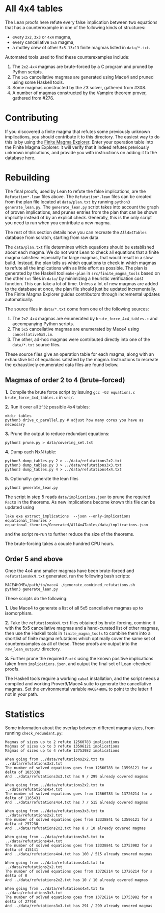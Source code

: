 # All 4x4 tables

The Lean proofs here refute every false implication between two equations that
has a counterexample in one of the following kinds of structures:

* every `2x2`, `3x3` or `4x4` magma,
* every cancellative `5x5` magma,
* a motley crew of other `5x5-13x13` finite magmas listed in `data/*.txt`.

Automated tools used to find these counterexamples include:

1. The `2x2-4x4` magmas are brute-forced by a C program and pruned by Python scripts.
2. The `5x5` cancellative magmas are generated using Mace4 and pruned using some Haskell tools.
3. Some magmas constructed by the Z3 solver, gathered from #308.
4. A number of magmas constructed by the Vampire theorem prover, gathered from #276.

# Contributing

If you discovered a finite magma that refutes some previously unknown implications, you should
contribute it to this directory. The easiest way to do this is by using the
[Finite Magma Explorer](https://teorth.github.io/equational_theories/fme). Enter your operation
table into the Finite Magma Explorer: it will verify that it indeed refutes previously unknown
implications, and provide you with instructions on adding it to the database here.

# Rebuilding

The final proofs, used by Lean to refute the false implications, are the `Refutation*.lean`
files above.
The `Refutation*.lean` files can be created from the plan file located at `data/plan.txt`
by running `python3 generate_lean.py`. The `generate_lean.py` script takes into account the
graph of proven implications, and prunes entries from the plan that can be shown implicitly
instead of by an explicit check. Generally, this is the only script you need to run when you
contribute a new magma.

The rest of this section details how you can recreate the `All4x4Tables` database from scratch,
starting from raw data.

The `data/plan.txt` file determines which equations should be established about each magma.
We do not want Lean to check all equations that a finite magma satisfies: especially for
large magmas, that would result in a slow build. Instead, the plan tells us which equations
to check in which magmas to refute all the implications with as little effort as possible.
The plan is generated by the Haskell tool `make-plan` in  `src/finite_magma_tools` based on
the other `txt` files in `data/` by minimizing a heuristic verification cost function. This
can take a lot of time. Unless a lot of new magmas are added to the database at once, the
plan file should just be updated incrementally. The Finite Magma Explorer guides contributors
through incremental updates automatically.

The source files in `data/*.txt` come from one of the following sources:

1. The `2x2-4x4` magmas are enumerated by `brute_force_4x4_tables.c` and accompanying Python scripts.
2. The `5x5` cancellative magmas are enumerated by Mace4 using `cancellative5x5.in`.
3. The other, ad-hoc magmas were contributed directly into one of the `data/*.txt` source files.

These source files give an operation table for each magma, along with an exhaustive list of equations
satisfied by the magma. Instructions to recreate the exhaustively enumerated data files are found
below.

## Magmas of order 2 to 4 (brute-forced)

**1.** Compile the brute force script by issuing `gcc -O3 equations.c brute_force_4x4_tables.c` in `src/`.

**2.** Run it over all `2^32` possible 4x4 tables:

```
mkdir tables
python3 drive_c_parallel.py # adjust how many cores you have as necessary
```

**3.** Prune the output to reduce redundant equations:
```
python3 prune.py > data/covering_set.txt
```

**4.** Dump each NxN table:
```
python3 dump_tables.py 2 > ../data/refutations2x2.txt
python3 dump_tables.py 3 > ../data/refutations3x3.txt
python3 dump_tables.py 4 > ../data/refutations4x4.txt
```

**5.** Optionally: generate the lean files
```
python3 generate_lean.py
```

The script in step 5 reads `data/implications.json` to prune the required `Fact`s
in the theorems. As new implications become known this file can be updated using
```
lake exe extract_implications  --json --only-implications equational_theories > equational_theories/Generated/All4x4Tables/data/implications.json
```
and the script re-run to further reduce the size of the theorems.

The brute-forcing takes a couple hundred CPU hours.

## Order 5 and above

Once the 4x4 and smaller magmas have been brute-forced and `refutationsNxN.txt`
generated, run the following bash scripts:
```
MACE4HOME=/path/to/mace4 ./generate_combined_refutations.sh
python3 generate_lean.py
```

These scripts do the following:

**1.** Use Mace4 to generate a list of all 5x5 cancellative magmas up to isomorphism.

**2.** Take the `refutationsNxN.txt` files obtained by brute-forcing, combine it with
the 5x5 cancellative magmas and a hand-curated list of other magmas, then use the
Haskell tools in `finite_magma_tools` to combine them into a shortlist of finite
magma refutations which optimally cover the same set of counterexamples
as all of these. These proofs are output into the `raw_lean_output/` directory.

**3.** Further prune the required `Fact`s using the known positive implications taken
from `implications.json`, and output the final set of Lean-checked proofs.

The Haskell tools require a working `cabal` installation, and the script needs
a compiled and working Prover9/Mace4 suite to generate the cancellative magmas.
Set the environmental variable `MACE4HOME` to point to the latter if not in your path.

# Statistics

Some information about the overlap between different magma sizes, from running
`check_redundant.py`:

```
Magmas of sizes up to 2 refute 12560783 implications
Magmas of sizes up to 3 refute 13596121 implications
Magmas of sizes up to 4 refute 13753982 implications

When going from ../data/refutations2x2.txt to ../data/refutations3x3.txt
The number of solved equations goes from 12560783 to 13596121 for a delta of 1035338
And ../data/refutations3x3.txt has 9 / 299 already covered magmas

When going from ../data/refutations2x2.txt to ../data/refutations4x4.txt
The number of solved equations goes from 12560783 to 13726214 for a delta of 1165431
And ../data/refutations4x4.txt has 7 / 515 already covered magmas

When going from ../data/refutations3x3.txt to ../data/refutations2x2.txt
The number of solved equations goes from 13338841 to 13596121 for a delta of 257280
And ../data/refutations2x2.txt has 8 / 10 already covered magmas

When going from ../data/refutations3x3.txt to ../data/refutations4x4.txt
The number of solved equations goes from 13338841 to 13753982 for a delta of 415141
And ../data/refutations4x4.txt has 100 / 515 already covered magmas

When going from ../data/refutations4x4.txt to ../data/refutations2x2.txt
The number of solved equations goes from 13726214 to 13726214 for a delta of 0
And ../data/refutations2x2.txt has 10 / 10 already covered magmas

When going from ../data/refutations4x4.txt to ../data/refutations3x3.txt
The number of solved equations goes from 13726214 to 13753982 for a delta of 27768
And ../data/refutations3x3.txt has 291 / 299 already covered magmas
```
